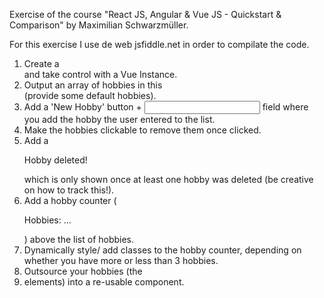   Exercise of the course "React JS, Angular & Vue JS - Quickstart & Comparison" by Maximilian Schwarzmüller.
  
  For this exercise I use de web jsfiddle.net in order to compilate the code.
  
  1) Create a <div> and take control with a Vue Instance.
  2) Output an array of hobbies in this <div> (provide some default hobbies).
  3) Add a 'New Hobby' button + <input> field where you add the hobby the user entered to the list.
  4) Make the hobbies clickable to remove them once clicked.
  5) Add a <p>Hobby deleted!</p> which is only shown once at least one hobby was deleted (be creative on how to track this!).
  6) Add a hobby counter (<p>Hobbies: ...</p>) above the list of hobbies.
  7) Dynamically style/ add classes to the hobby counter, depending on whether you have more or less than 3 hobbies.
  8) Outsource your hobbies (the <li> elements) into a re-usable component.
